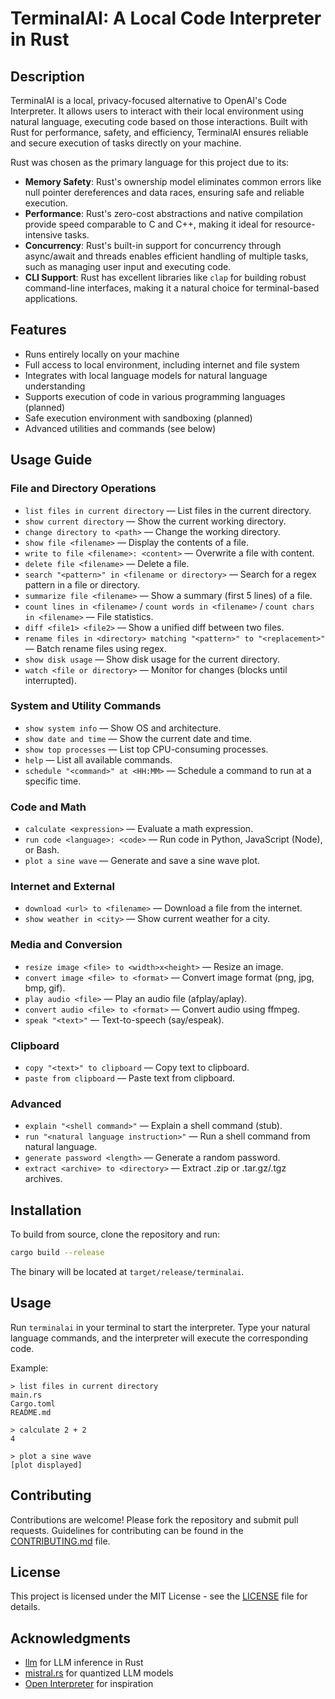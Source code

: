 # TerminalAI: A Local Code Interpreter in Rust

## Description
TerminalAI is a local, privacy-focused alternative to OpenAI's Code Interpreter. It allows users to interact with their local environment using natural language, executing code based on those interactions. Built with Rust for performance, safety, and efficiency, TerminalAI ensures reliable and secure execution of tasks directly on your machine.

Rust was chosen as the primary language for this project due to its:
- **Memory Safety**: Rust's ownership model eliminates common errors like null pointer dereferences and data races, ensuring safe and reliable execution.
- **Performance**: Rust's zero-cost abstractions and native compilation provide speed comparable to C and C++, making it ideal for resource-intensive tasks.
- **Concurrency**: Rust's built-in support for concurrency through async/await and threads enables efficient handling of multiple tasks, such as managing user input and executing code.
- **CLI Support**: Rust has excellent libraries like `clap` for building robust command-line interfaces, making it a natural choice for terminal-based applications.

## Features
- Runs entirely locally on your machine
- Full access to local environment, including internet and file system
- Integrates with local language models for natural language understanding
- Supports execution of code in various programming languages (planned)
- Safe execution environment with sandboxing (planned)
- Advanced utilities and commands (see below)

## Usage Guide

### File and Directory Operations
- `list files in current directory` — List files in the current directory.
- `show current directory` — Show the current working directory.
- `change directory to <path>` — Change the working directory.
- `show file <filename>` — Display the contents of a file.
- `write to file <filename>: <content>` — Overwrite a file with content.
- `delete file <filename>` — Delete a file.
- `search "<pattern>" in <filename or directory>` — Search for a regex pattern in a file or directory.
- `summarize file <filename>` — Show a summary (first 5 lines) of a file.
- `count lines in <filename>` / `count words in <filename>` / `count chars in <filename>` — File statistics.
- `diff <file1> <file2>` — Show a unified diff between two files.
- `rename files in <directory> matching "<pattern>" to "<replacement>"` — Batch rename files using regex.
- `show disk usage` — Show disk usage for the current directory.
- `watch <file or directory>` — Monitor for changes (blocks until interrupted).

### System and Utility Commands
- `show system info` — Show OS and architecture.
- `show date and time` — Show the current date and time.
- `show top processes` — List top CPU-consuming processes.
- `help` — List all available commands.
- `schedule "<command>" at <HH:MM>` — Schedule a command to run at a specific time.

### Code and Math
- `calculate <expression>` — Evaluate a math expression.
- `run code <language>: <code>` — Run code in Python, JavaScript (Node), or Bash.
- `plot a sine wave` — Generate and save a sine wave plot.

### Internet and External
- `download <url> to <filename>` — Download a file from the internet.
- `show weather in <city>` — Show current weather for a city.

### Media and Conversion
- `resize image <file> to <width>x<height>` — Resize an image.
- `convert image <file> to <format>` — Convert image format (png, jpg, bmp, gif).
- `play audio <file>` — Play an audio file (afplay/aplay).
- `convert audio <file> to <format>` — Convert audio using ffmpeg.
- `speak "<text>"` — Text-to-speech (say/espeak).

### Clipboard
- `copy "<text>" to clipboard` — Copy text to clipboard.
- `paste from clipboard` — Paste text from clipboard.

### Advanced
- `explain "<shell command>"` — Explain a shell command (stub).
- `run "<natural language instruction>"` — Run a shell command from natural language.
- `generate password <length>` — Generate a random password.
- `extract <archive> to <directory>` — Extract .zip or .tar.gz/.tgz archives.

## Installation
To build from source, clone the repository and run:
```sh
cargo build --release
```
The binary will be located at `target/release/terminalai`.

## Usage
Run `terminalai` in your terminal to start the interpreter. Type your natural language commands, and the interpreter will execute the corresponding code.

Example:
```
> list files in current directory
main.rs
Cargo.toml
README.md

> calculate 2 + 2
4

> plot a sine wave
[plot displayed]
```

## Contributing
Contributions are welcome! Please fork the repository and submit pull requests. Guidelines for contributing can be found in the [CONTRIBUTING.md](CONTRIBUTING.md) file.

## License
This project is licensed under the MIT License - see the [LICENSE](LICENSE) file for details.

## Acknowledgments
- [llm](https://github.com/rustformers/llm) for LLM inference in Rust
- [mistral.rs](https://github.com/ParisNeo/mistral.rs) for quantized LLM models
- [Open Interpreter](https://github.com/OpenInterpreter/open-interpreter) for inspiration
